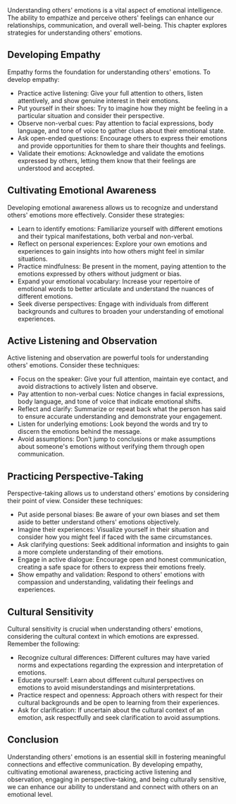 
Understanding others' emotions is a vital aspect of emotional intelligence. The ability to empathize and perceive others' feelings can enhance our relationships, communication, and overall well-being. This chapter explores strategies for understanding others' emotions.

Developing Empathy
------------------

Empathy forms the foundation for understanding others' emotions. To develop empathy:

* Practice active listening: Give your full attention to others, listen attentively, and show genuine interest in their emotions.
* Put yourself in their shoes: Try to imagine how they might be feeling in a particular situation and consider their perspective.
* Observe non-verbal cues: Pay attention to facial expressions, body language, and tone of voice to gather clues about their emotional state.
* Ask open-ended questions: Encourage others to express their emotions and provide opportunities for them to share their thoughts and feelings.
* Validate their emotions: Acknowledge and validate the emotions expressed by others, letting them know that their feelings are understood and accepted.

Cultivating Emotional Awareness
-------------------------------

Developing emotional awareness allows us to recognize and understand others' emotions more effectively. Consider these strategies:

* Learn to identify emotions: Familiarize yourself with different emotions and their typical manifestations, both verbal and non-verbal.
* Reflect on personal experiences: Explore your own emotions and experiences to gain insights into how others might feel in similar situations.
* Practice mindfulness: Be present in the moment, paying attention to the emotions expressed by others without judgment or bias.
* Expand your emotional vocabulary: Increase your repertoire of emotional words to better articulate and understand the nuances of different emotions.
* Seek diverse perspectives: Engage with individuals from different backgrounds and cultures to broaden your understanding of emotional experiences.

Active Listening and Observation
--------------------------------

Active listening and observation are powerful tools for understanding others' emotions. Consider these techniques:

* Focus on the speaker: Give your full attention, maintain eye contact, and avoid distractions to actively listen and observe.
* Pay attention to non-verbal cues: Notice changes in facial expressions, body language, and tone of voice that indicate emotional shifts.
* Reflect and clarify: Summarize or repeat back what the person has said to ensure accurate understanding and demonstrate your engagement.
* Listen for underlying emotions: Look beyond the words and try to discern the emotions behind the message.
* Avoid assumptions: Don't jump to conclusions or make assumptions about someone's emotions without verifying them through open communication.

Practicing Perspective-Taking
-----------------------------

Perspective-taking allows us to understand others' emotions by considering their point of view. Consider these techniques:

* Put aside personal biases: Be aware of your own biases and set them aside to better understand others' emotions objectively.
* Imagine their experiences: Visualize yourself in their situation and consider how you might feel if faced with the same circumstances.
* Ask clarifying questions: Seek additional information and insights to gain a more complete understanding of their emotions.
* Engage in active dialogue: Encourage open and honest communication, creating a safe space for others to express their emotions freely.
* Show empathy and validation: Respond to others' emotions with compassion and understanding, validating their feelings and experiences.

Cultural Sensitivity
--------------------

Cultural sensitivity is crucial when understanding others' emotions, considering the cultural context in which emotions are expressed. Remember the following:

* Recognize cultural differences: Different cultures may have varied norms and expectations regarding the expression and interpretation of emotions.
* Educate yourself: Learn about different cultural perspectives on emotions to avoid misunderstandings and misinterpretations.
* Practice respect and openness: Approach others with respect for their cultural backgrounds and be open to learning from their experiences.
* Ask for clarification: If uncertain about the cultural context of an emotion, ask respectfully and seek clarification to avoid assumptions.

Conclusion
----------

Understanding others' emotions is an essential skill in fostering meaningful connections and effective communication. By developing empathy, cultivating emotional awareness, practicing active listening and observation, engaging in perspective-taking, and being culturally sensitive, we can enhance our ability to understand and connect with others on an emotional level.

